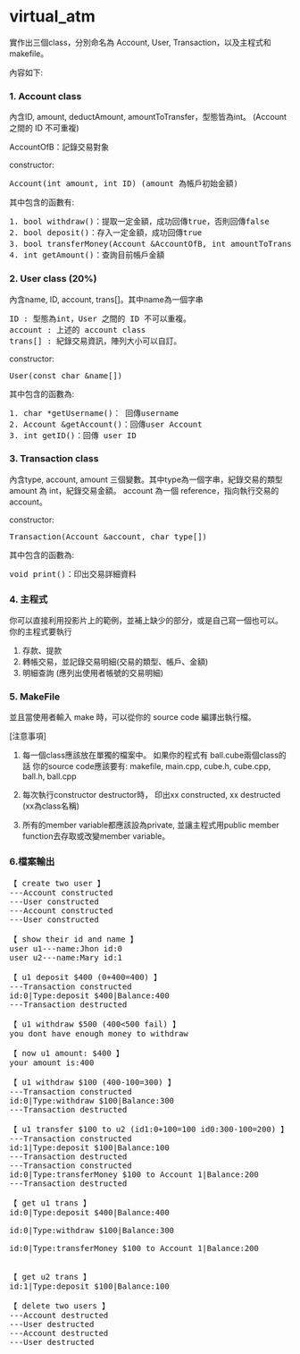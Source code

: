# virtual_atm

實作出三個class，分別命名為 Account, User, Transaction，以及主程式和 makefile。

內容如下:

### 1. Account class 
內含ID, amount, deductAmount, amountToTransfer，型態皆為int。 (Account 之間的 ID 不可重複)

AccountOfB：記錄交易對象

constructor:
<pre>Account(int amount, int ID) (amount 為帳戶初始金額)</pre>


其中包含的函數有:
<pre>1. bool withdraw()：提取一定金額，成功回傳true，否則回傳false
2. bool deposit()：存入一定金額，成功回傳true
3. bool transferMoney(Account &AccountOfB, int amountToTransfer)：把一定金額(amountToTransfer) 轉到另一個帳戶(AccountOfB)
4. int getAmount()：查詢目前帳戶金額
</pre>

### 2. User class (20%)
內含name, ID, account, trans[]。其中name為一個字串

<pre>ID : 型態為int，User 之間的 ID 不可以重複。
account : 上述的 account class
trans[] : 紀錄交易資訊，陣列大小可以自訂。</pre>

constructor:

<pre>User(const char &name[])</pre>

其中包含的函數為:
<pre>1. char *getUsername()： 回傳username
2. Account &getAccount()：回傳user Account
3. int getID()：回傳 user ID</pre>

### 3. Transaction class
內含type, account, amount 三個變數。其中type為一個字串，紀錄交易的類型
amount 為 int，紀錄交易金額。
account 為一個 reference，指向執行交易的 account。

constructor:
<pre>Transaction(Account &account, char type[])</pre>

其中包含的函數為:
<pre>void print()：印出交易詳細資料 </pre>


### 4. 主程式
你可以直接利用投影片上的範例，並補上缺少的部分，或是自己寫一個也可以。
你的主程式要執行
1. 存款、提款
2. 轉帳交易，並記錄交易明細(交易的類型、帳戶、金額)
3. 明細查詢 (應列出使用者帳號的交易明細) 

### 5. MakeFile
並且當使用者輸入 make 時，可以從你的 source code 編譯出執行檔。

[注意事項]
1. 每一個class應該放在單獨的檔案中。
如果你的程式有 ball.cube兩個class的話
你的source code應該要有:
makefile, main.cpp, cube.h, cube.cpp, ball.h, ball.cpp

2. 每次執行constructor destructor時，
印出xx constructed, xx destructed (xx為class名稱)

3. 所有的member variable都應該設為private,
並讓主程式用public member function去存取或改變member variable。

### 6.檔案輸出
<pre>【 create two user 】
---Account constructed
---User constructed
---Account constructed
---User constructed

【 show their id and name 】
user u1---name:Jhon id:0
user u2---name:Mary id:1

【 u1 deposit $400 (0+400=400) 】
---Transaction constructed
id:0|Type:deposit $400|Balance:400
---Transaction destructed

【 u1 withdraw $500 (400<500 fail) 】
you dont have enough money to withdraw

【 now u1 amount: $400 】
your amount is:400

【 u1 withdraw $100 (400-100=300) 】
---Transaction constructed
id:0|Type:withdraw $100|Balance:300
---Transaction destructed

【 u1 transfer $100 to u2 (id1:0+100=100 id0:300-100=200) 】
---Transaction constructed
id:1|Type:deposit $100|Balance:100
---Transaction destructed
---Transaction constructed
id:0|Type:transferMoney $100 to Account 1|Balance:200
---Transaction destructed

【 get u1 trans 】
id:0|Type:deposit $400|Balance:400

id:0|Type:withdraw $100|Balance:300

id:0|Type:transferMoney $100 to Account 1|Balance:200


【 get u2 trans 】
id:1|Type:deposit $100|Balance:100

【 delete two users 】
---Account destructed
---User destructed
---Account destructed
---User destructed
</pre>
　
